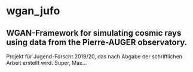 # wgan_jufo
## WGAN-Framework for simulating cosmic rays using data from the Pierre-AUGER observatory.
Projekt für Jugend-Forscht 2019/20, das nach Abgabe der schriftlichen Arbeit erstellt wird. Super, Max...
